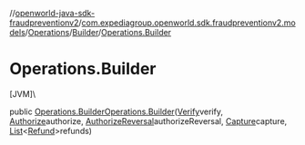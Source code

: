//[openworld-java-sdk-fraudpreventionv2](../../../../index.md)/[com.expediagroup.openworld.sdk.fraudpreventionv2.models](../../index.md)/[Operations](../index.md)/[Builder](index.md)/[Operations.Builder](-operations.-builder.md)

# Operations.Builder

[JVM]\

public [Operations.Builder](index.md)[Operations.Builder](-operations.-builder.md)([Verify](../../-verify/index.md)verify, [Authorize](../../-authorize/index.md)authorize, [AuthorizeReversal](../../-authorize-reversal/index.md)authorizeReversal, [Capture](../../-capture/index.md)capture, [List](https://docs.oracle.com/javase/8/docs/api/java/util/List.html)&lt;[Refund](../../-refund/index.md)&gt;refunds)
